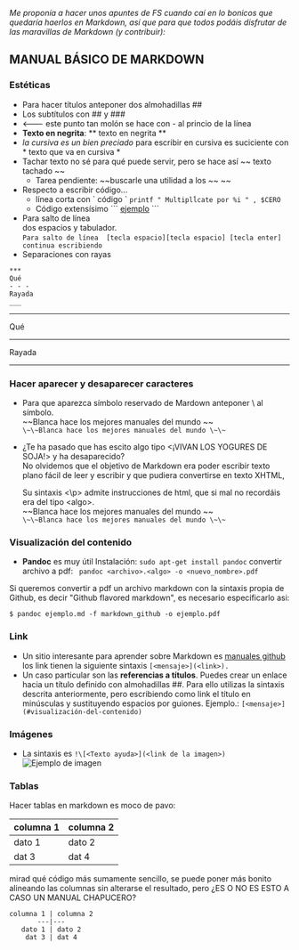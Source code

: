 *Me proponía a hacer unos apuntes de FS cuando caí en lo bonicos que quedaría haerlos en Markdown, así que para que todos podáis disfrutar de las maravillas de Markdown (y contribuir):*

## MANUAL BÁSICO DE MARKDOWN
### Estéticas
- Para hacer títulos anteponer dos almohadillas \##
- Los subtítulos con \## y \###
- <--- este punto tan molón se hace con \- al princio de la línea
- **Texto en negrita**:  \** texto en negrita \**
- *la cursiva es un bien preciado* para escribir en cursiva es suciciente con  \* texto que va en cursiva \*
- Tachar texto no sé para qué puede servir, pero se hace así \~~ texto tachado \~~
  - Tarea pendiente: ~~buscarle una utilidad a los \~\~ ~~
- Respecto a escribir código... 
  - línea corta con \` código \`  `printf " Multiplĺcate por %i " , $CERO `
  - Código extensísimo  \`\`\` [ejemplo](#tablas) \`\`\` 
 - Para salto de línea  
 dos espacios y tabulador.  
 `Para salto de línea  [tecla espacio][tecla espacio] [tecla enter] continua escribiendo`
 - Separaciones con rayas 
  ```
  ***
 Qué
 - - -
 Rayada
 ___
 ```
 ***
 Qué
 - - -
 Rayada
 ___
 
 
 ### Hacer aparecer y desaparecer caracteres
 - Para que aparezca símbolo reservado de Mardown anteponer \ al símbolo. 
  <br />	\~\~Blanca hace los mejores manuales del mundo \~\~ 
  <br />	`\~\~Blanca hace los mejores manuales del mundo \~\~ `
  
 - ¿Te ha pasado que has escito algo tipo \<¡VIVAN LOS YOGURES DE SOJA!\> y ha desaparecido?  
 No olvidemos que el objetivo de Markdown era poder escribir texto plano fácil de leer y escribir y que pudiera convertirse en texto XHTML, <p> Su sintaxis <\p> admite instrucciones de html, que si mal no recordáis era del tipo \<algo\>.
	  <br />	\~\~Blanca hace los mejores manuales del mundo \~\~ 
  <br />	`\~\~Blanca hace los mejores manuales del mundo \~\~ `
  

### Visualización del contenido
- **Pandoc** es muy útil
 Instalación:  `sudo apt-get install pandoc`
 convertir archivo a pdf:  ` pandoc <archivo>.<algo> -o <nuevo_nombre>.pdf`

Si queremos convertir a pdf un archivo markdown con la sintaxis propia de Github,
es decir "Github flavored markdown", es necesario especificarlo asi:

```console
$ pandoc ejemplo.md -f markdown_github -o ejemplo.pdf
```


### Link
- Un sitio interesante para aprender sobre Markdown es [manuales github](https://help.github.com/articles/basic-writing-and-formatting-syntax/#links)
los link tienen la siguiente sintaxis `[<mensaje>](<link>).`
- Un caso particular son las **referencias a títulos**. Puedes crear un enlace hacia un título
definido con almohadillas \##. Para ello utilizas la sintaxis descrita anteriormente, pero
escribiendo como link el título en minúsculas y sustituyendo espacios por guiones.
Ejemplo.: `[<mensaje>](#visualización-del-contenido) `

### Imágenes

- La sintaxis es `!\[<Texto ayuda>](<link de la imagen>) `
 ![Ejemplo de imagen](https://media.giphy.com/media/aRmAPxula4i7C/giphy.gif)

### Tablas

Hacer tablas en markdown es moco de pavo:

columna 1 | columna 2
---|---
dato 1 | dato 2
dat 3 | dat 4

mirad qué código más sumamente sencillo, se puede poner más bonito alineando las columnas sin alterarse el resultado, pero ¿ES O NO ES ESTO A CASO UN MANUAL CHAPUCERO?
```
columna 1 | columna 2
       ---|---
   dato 1 | dato 2
    dat 3 | dat 4
``` 
